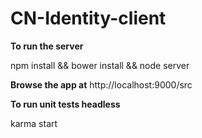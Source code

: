 CN-Identity-client
==================

<b>To run the server</b>

npm install && bower install && node server


<b>Browse the app at</b> http://localhost:9000/src


<b>To run unit tests headless</b>

karma start
